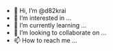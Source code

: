 - 👋 Hi, I’m @d82krai
- 👀 I’m interested in ...
- 🌱 I’m currently learning ...
- 💞️ I’m looking to collaborate on ...
- 📫 How to reach me ...

<!---
d82krai/d82krai is a ✨ special ✨ repository because its `README.md` (this file) appears on your GitHub profile.
You can click the Preview link to take a look at your changes.
--->
